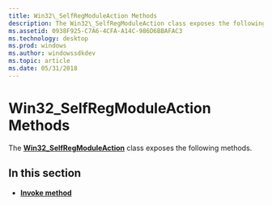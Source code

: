 ```yaml
---
title: Win32\_SelfRegModuleAction Methods
description: The Win32\_SelfRegModuleAction class exposes the following methods.
ms.assetid: 0938F925-C7A6-4CFA-A14C-986D6BBAFAC3
ms.technology: desktop
ms.prod: windows
ms.author: windowssdkdev
ms.topic: article
ms.date: 05/31/2018
---
```


# Win32\_SelfRegModuleAction Methods

The [**Win32\_SelfRegModuleAction**](win32-selfregmoduleaction.md) class exposes the following methods.

## In this section

-   [**Invoke method**](invoke-method-in-class-win32-selfregmoduleaction.md)

 

 




